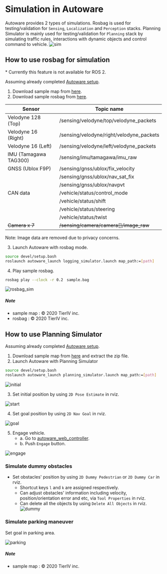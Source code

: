 # Simulation in Autoware

Autoware provides 2 types of simulations. Rosbag is used for testing/validation for `Sensing`, `Localization` and `Perception` stacks. Planning Simulator is mainly used for testing/validation for `Planning` stack by simulating traffic rules, interactions with dynamic objects and control command to vehicle.
![sim](https://user-images.githubusercontent.com/8327598/79709776-0bd47b00-82fe-11ea-872e-d94ef25bc3bf.png)

## How to use rosbag for simulation

\* Currently this feature is not available for ROS 2.

Assuming already completed [Autoware setup](https://github.com/tier4/AutowareArchitectureProposal#autoware-setup).

1. Download sample map from [here](https://drive.google.com/open?id=1ovrJcFS5CZ2H51D8xVWNtEvj_oiXW-zk).
2. Download sample rosbag from [here](https://drive.google.com/open?id=1BFcNjIBUVKwupPByATYczv2X4qZtdAeD).

| Sensor                | Topic name                               |
| --------------------- | ---------------------------------------- |
| Velodyne 128 (Top)    | /sensing/velodyne/top/velodyne_packets   |
| Velodyne 16 (Right)   | /sensing/velodyne/right/velodyne_packets |
| Velodyne 16 (Left)    | /sensing/velodyne/left/velodyne_packets  |
| IMU (Tamagawa TAG300) | /sensing/imu/tamagawa/imu_raw            |
| GNSS (Ublox F9P)      | /sensing/gnss/ublox/fix_velocity         |
|                       | /sensing/gnss/ublox/nav_sat_fix          |
|                       | /sensing/gnss/ublox/navpvt               |
| CAN data              | /vehicle/status/control_mode             |
|                       | /vehicle/status/shift                    |
|                       | /vehicle/status/steering                 |
|                       | /vehicle/status/twist                    |
| ~~Camera x 7~~        | ~~/sensing/camera/camera[]/image_raw~~   |

Note: Image data are removed due to privacy concerns.

3. Launch Autoware with rosbag mode.

```sh
source devel/setup.bash
roslaunch autoware_launch logging_simulator.launch map_path:=[path]
```

4. Play sample rosbag.

```sh
rosbag play --clock -r 0.2　sample.bag
```

![rosbag_sim](https://user-images.githubusercontent.com/10920881/79726334-9381b000-8325-11ea-9ac6-ebbb29b11f14.png)

##### Note

- sample map : © 2020 TierIV inc.
- rosbag : © 2020 TierIV inc.

## How to use Planning Simulator

Assuming already completed [Autoware setup](https://github.com/tier4/AutowareArchitectureProposal#autoware-setup).

1. Download sample map from [here](https://drive.google.com/open?id=197kgRfSomZzaSbRrjWTx614le2qN-oxx) and extract the zip file.
2. Launch Autoware with Planning Simulator

```sh
source devel/setup.bash
roslaunch autoware_launch planning_simulator.launch map_path:=[path]
```

![initial](https://user-images.githubusercontent.com/10920881/79816587-8b298380-83be-11ea-967c-8c45772e30f4.png)

3. Set initial position by using `2D Pose Estimate` in rviz.

![start](https://user-images.githubusercontent.com/10920881/79816595-8e247400-83be-11ea-857a-32cf096ac3dc.png)

4. Set goal position by using `2D Nav Goal` in rviz.

![goal](https://user-images.githubusercontent.com/10920881/79816596-8fee3780-83be-11ea-9ee4-caabbef3a385.png)

5. Engage vehicle.
   - a. Go to [autoware_web_controller](http://localhost:8085/autoware_web_controller/index.html).
   - b. Push `Engage` button.

![engage](https://user-images.githubusercontent.com/10920881/79714298-4db7ee00-830b-11ea-9ac4-11e126d7a7c4.png)

### Simulate dummy obstacles

- Set obstacles' position by using `2D Dummy Pedestrian` or `2D Dummy Car` in rviz.
  - Shortcut keys `l` and `k` are assigned respectively.
  - Can adjust obstacles' information including velocity, position/orientation error and etc, via `Tool Properties` in rviz.
  - Can delete all the objects by using `Delete All Objects` in rviz.
    ![dummy](https://user-images.githubusercontent.com/10920881/79742437-c9cb2980-833d-11ea-8ad7-7c3ed1a96540.png)

### Simulate parking maneuver

Set goal in parking area.

![parking](https://user-images.githubusercontent.com/10920881/79817389-56b6c700-83c0-11ea-873b-6ec73c8a5c38.png)

##### Note

- sample map : © 2020 TierIV inc.
